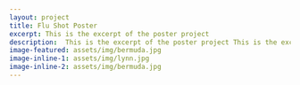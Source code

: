 ```yaml
---
layout: project
title: Flu Shot Poster
excerpt: This is the excerpt of the poster project
description:  This is the excerpt of the poster project This is the excerpt of the poster project This is the excerpt of the poster project This is the excerpt of the poster project.
image-featured: assets/img/bermuda.jpg
image-inline-1: assets/img/lynn.jpg
image-inline-2: assets/img/bermuda.jpg
---
```

